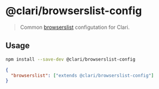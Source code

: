 # @clari/browserslist-config

> Common [browserslist](https://browsersl.ist/) configutation for Clari.

## Usage

```sh
npm install --save-dev @clari/browserslist-config
```

```json
{
  "browserslist": ["extends @clari/browserslist-config"]
}
```
